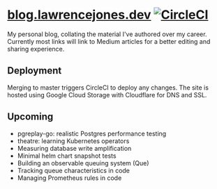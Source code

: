 # [blog.lawrencejones.dev](https://blog.lawrencejones.dev/) [![CircleCI](https://circleci.com/gh/lawrencejones/blog.lawrencejones.dev.svg?style=svg)](https://circleci.com/gh/lawrencejones/blog.lawrencejones.dev)

My personal blog, collating the material I've authored over my career. Currently
most links will link to Medium articles for a better editing and sharing
experience.

## Deployment

Merging to master triggers CircleCI to deploy any changes. The site is hosted
using Google Cloud Storage with Cloudflare for DNS and SSL.

## Upcoming

- pgreplay-go: realistic Postgres performance testing
- theatre: learning Kubernetes operators
- Measuring database write amplification
- Minimal helm chart snapshot tests
- Building an observable queuing system (Que)
- Tracking queue characteristics in code
- Managing Prometheus rules in code
